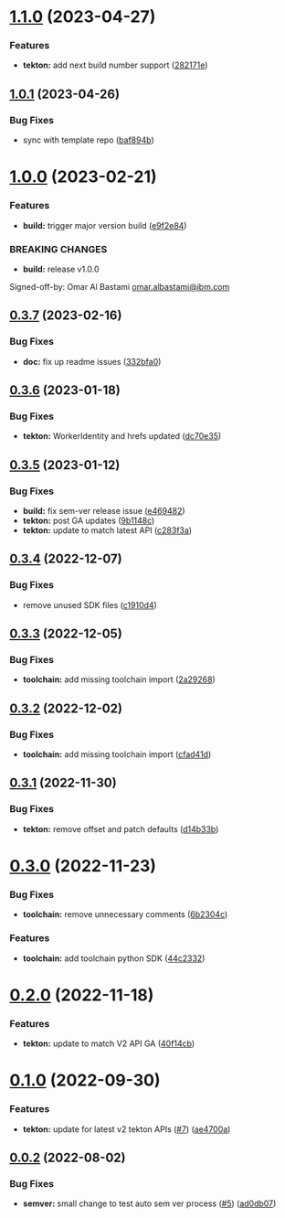 # [1.1.0](https://github.com/IBM/continuous-delivery-python-sdk/compare/v1.0.1...v1.1.0) (2023-04-27)


### Features

* **tekton:** add next build number support ([282171e](https://github.com/IBM/continuous-delivery-python-sdk/commit/282171ed1e7402d00871857e0265edc6ab37ed18))

## [1.0.1](https://github.com/IBM/continuous-delivery-python-sdk/compare/v1.0.0...v1.0.1) (2023-04-26)


### Bug Fixes

* sync with template repo ([baf894b](https://github.com/IBM/continuous-delivery-python-sdk/commit/baf894baced182de65392b634f67b7f44b464009))

# [1.0.0](https://github.com/IBM/continuous-delivery-python-sdk/compare/v0.3.7...v1.0.0) (2023-02-21)


### Features

* **build:** trigger major version build ([e9f2e84](https://github.com/IBM/continuous-delivery-python-sdk/commit/e9f2e845edacbdc23957003f541eb7d0d3c3ed3c))


### BREAKING CHANGES

* **build:** release v1.0.0

Signed-off-by: Omar Al Bastami <omar.albastami@ibm.com>

## [0.3.7](https://github.com/IBM/continuous-delivery-python-sdk/compare/v0.3.6...v0.3.7) (2023-02-16)


### Bug Fixes

* **doc:** fix up readme issues ([332bfa0](https://github.com/IBM/continuous-delivery-python-sdk/commit/332bfa0914a798fc61cc85248a79887ccc0800a5))

## [0.3.6](https://github.com/IBM/continuous-delivery-python-sdk/compare/v0.3.5...v0.3.6) (2023-01-18)


### Bug Fixes

* **tekton:** WorkerIdentity and hrefs updated ([dc70e35](https://github.com/IBM/continuous-delivery-python-sdk/commit/dc70e35761405c95af0a908eab7ce0d8d8b7ab66))

## [0.3.5](https://github.com/IBM/continuous-delivery-python-sdk/compare/v0.3.4...v0.3.5) (2023-01-12)


### Bug Fixes

* **build:** fix sem-ver release issue ([e469482](https://github.com/IBM/continuous-delivery-python-sdk/commit/e4694826095f3b12c488f569ef405357f73f56b1))
* **tekton:** post GA updates ([9b1148c](https://github.com/IBM/continuous-delivery-python-sdk/commit/9b1148cf9cf9abc5879a17a51416cb76ba4ecf5f))
* **tekton:** update to match latest API ([c283f3a](https://github.com/IBM/continuous-delivery-python-sdk/commit/c283f3a4c2da54b813613abb09dbffeff8cd225c))

## [0.3.4](https://github.com/IBM/continuous-delivery-python-sdk/compare/v0.3.3...v0.3.4) (2022-12-07)


### Bug Fixes

* remove unused SDK files ([c1910d4](https://github.com/IBM/continuous-delivery-python-sdk/commit/c1910d4e9ba04754681dea0d2bef4fc2dd4c8916))

## [0.3.3](https://github.com/IBM/continuous-delivery-python-sdk/compare/v0.3.2...v0.3.3) (2022-12-05)


### Bug Fixes

* **toolchain:** add missing toolchain import ([2a29268](https://github.com/IBM/continuous-delivery-python-sdk/commit/2a292683fb1f64fbcca18249e6e03b75855c88d4))

## [0.3.2](https://github.com/IBM/continuous-delivery-python-sdk/compare/v0.3.1...v0.3.2) (2022-12-02)


### Bug Fixes

* **toolchain:** add missing toolchain import ([cfad41d](https://github.com/IBM/continuous-delivery-python-sdk/commit/cfad41dda34cf838ce8aad93c984fb1af496c0dd))

## [0.3.1](https://github.com/IBM/continuous-delivery-python-sdk/compare/v0.3.0...v0.3.1) (2022-11-30)


### Bug Fixes

* **tekton:** remove offset and patch defaults ([d14b33b](https://github.com/IBM/continuous-delivery-python-sdk/commit/d14b33b1b4e81d4b043b7635b9472e90aaf3b2b5))

# [0.3.0](https://github.com/IBM/continuous-delivery-python-sdk/compare/v0.2.0...v0.3.0) (2022-11-23)


### Bug Fixes

* **toolchain:** remove unnecessary comments ([6b2304c](https://github.com/IBM/continuous-delivery-python-sdk/commit/6b2304ca1b40da839b10e4670153ea690b92d9d6))


### Features

* **toolchain:** add toolchain python SDK ([44c2332](https://github.com/IBM/continuous-delivery-python-sdk/commit/44c2332a16fba33c8db6eb54ae7f489c7842d5c4))

# [0.2.0](https://github.com/IBM/continuous-delivery-python-sdk/compare/v0.1.0...v0.2.0) (2022-11-18)


### Features

* **tekton:** update to match V2 API GA ([40f14cb](https://github.com/IBM/continuous-delivery-python-sdk/commit/40f14cb0a5c3bc6f4a62a20a5c4be1a8f67be91d))

# [0.1.0](https://github.com/IBM/continuous-delivery-python-sdk/compare/v0.0.2...v0.1.0) (2022-09-30)


### Features

* **tekton:** update for latest v2 tekton APIs ([#7](https://github.com/IBM/continuous-delivery-python-sdk/issues/7)) ([ae4700a](https://github.com/IBM/continuous-delivery-python-sdk/commit/ae4700a2f6c3f1fdeec0bd1d8563a14558f31b3d))

## [0.0.2](https://github.com/IBM/continuous-delivery-python-sdk/compare/v0.0.1...v0.0.2) (2022-08-02)


### Bug Fixes

* **semver:** small change to test auto sem ver process ([#5](https://github.com/IBM/continuous-delivery-python-sdk/issues/5)) ([ad0db07](https://github.com/IBM/continuous-delivery-python-sdk/commit/ad0db07693e23fa242a4d393421a715a7a4d40dc))
